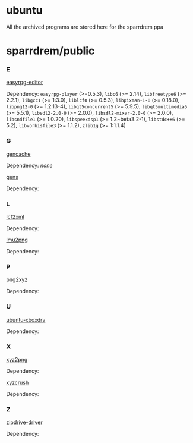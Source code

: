 # ubuntu

All the archived programs are stored here for the sparrdrem ppa

# sparrdrem/public

### E

[easyrpg-editor](https://github.com/sparrdrem/ubuntu/releases/tag/v1.0.0-3-editor)

Dependency: `easyrpg-player` (>=0.5.3), `libc6` (>= 2.14), `libfreetype6` (>= 2.2.1), `libgcc1` (>= 1:3.0), `liblcf0` (>= 0.5.3), `libpixman-1-0` (>= 0.18.0), `libpng12-0` (>= 1.2.13-4), `libqt5concurrent5` (>= 5.9.5), `libqt5multimedia5` (>= 5.5.1), `libsdl2-2.0-0` (>= 2.0.0), `libsdl2-mixer-2.0-0` (>= 2.0.0), `libsndfile1` (>= 1.0.20), `libspeexdsp1` (>= 1.2~beta3.2-1), `libstdc++6` (>= 5.2), `libvorbisfile3` (>= 1.1.2), `zlib1g` (>= 1:1.1.4)

### G

[gencache](#)

Dependency: _none_

[gens](#)

Dependency: 

### L

[lcf2xml](#)

Dependency: 

[lmu2png](#)

Dependency: 

### P

[png2xyz](#)

Dependency: 

### U

[ubuntu-xboxdrv](#)

Dependency: 

### X

[xyz2png](#)

Dependency: 

[xyzcrush](#)

Dependency: 

### Z

[zipdrive-driver](#)

Dependency: 
